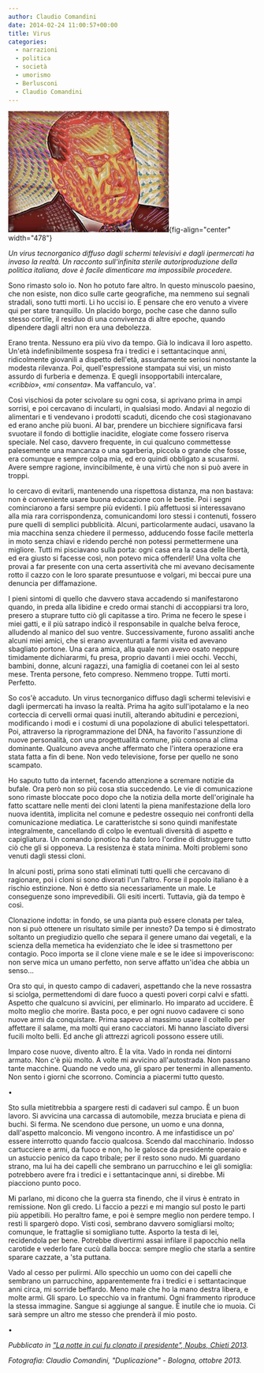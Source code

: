 ```yaml
---
author: Claudio Comandini
date: 2014-02-24 11:00:57+00:00
title: Virus
categories:
  - narrazioni
  - politica
  - società
  - umorismo
  - Berlusconi
  - Claudio Comandini
---
```


![](images/duplicazione-326x245.jpg){fig-align="center" width="478"}

*Un virus tecnorganico diffuso dagli schermi televisivi e dagli ipermercati ha invaso la realtà. Un racconto sull'infinita sterile autoriproduzione della politica italiana, dove è facile dimenticare ma impossibile procedere.*

Sono rimasto solo io. Non ho potuto fare altro. In questo minuscolo paesino, che non esiste, non dico sulle carte geografiche, ma nemmeno sui segnali stradali, sono tutti morti. Li ho uccisi io. E pensare che ero venuto a vivere qui per stare tranquillo. Un placido borgo, poche case che danno sullo stesso cortile, il residuo di una convivenza di altre epoche, quando dipendere dagli altri non era una debolezza.

Erano trenta. Nessuno era più vivo da tempo. Già lo indicava il loro aspetto. Un'età indefinibilmente sospesa fra i tredici e i settantacinque anni, ridicolmente giovanili a dispetto dell'età, assurdamente seriosi nonostante la modesta rilevanza. Poi, quell'espressione stampata sui visi, un misto assurdo di furberia e demenza. E quegli insopportabili intercalare, *«cribbio»*, *«mi consenta»*. Ma vaffanculo, va'.

Così vischiosi da poter scivolare su ogni cosa, si aprivano prima in ampi sorrisi, e poi cercavano di incularti, in qualsiasi modo. Andavi al negozio di alimentari e ti vendevano i prodotti scaduti, dicendo che così stagionavano ed erano anche più buoni. Al bar, prendere un bicchiere significava farsi svuotare il fondo di bottiglie inacidite, elogiate come fossero riserva speciale. Nel caso, davvero frequente, in cui qualcuno commettesse palesemente una mancanza o una sgarberia, piccola o grande che fosse, era comunque e sempre colpa mia, ed ero quindi obbligato a scusarmi. Avere sempre ragione, invincibilmente, è una virtù che non si può avere in troppi.

Io cercavo di evitarli, mantenendo una rispettosa distanza, ma non bastava: non è conveniente usare buona educazione con le bestie. Poi i segni cominciarono a farsi sempre più evidenti. I più affettuosi si interessavano alla mia rara corrispondenza, comunicandomi loro stessi i contenuti, fossero pure quelli di semplici pubblicità. Alcuni, particolarmente audaci, usavano la mia macchina senza chiedere il permesso, adducendo fosse facile metterla in moto senza chiavi e ridendo perché non potessi permettermene una migliore. Tutti mi pisciavano sulla porta: ogni casa era la casa delle libertà, ed era giusto si facesse così, non potevo mica offenderli! Una volta che provai a far presente con una certa assertività che mi avevano decisamente rotto il cazzo con le loro sparate presuntuose e volgari, mi beccai pure una denuncia per diffamazione.

I pieni sintomi di quello che davvero stava accadendo si manifestarono quando, in preda alla libidine e credo ormai stanchi di accoppiarsi tra loro, presero a stuprare tutto ciò gli capitasse a tiro. Prima ne fecero le spese i miei gatti, e il più satrapo indicò il responsabile in qualche belva feroce, alludendo al manico del suo ventre. Successivamente, furono assaliti anche alcuni miei amici, che si erano avventurati a farmi visita ed avevano sbagliato portone. Una cara amica, alla quale non avevo osato neppure timidamente dichiararmi, fu presa, proprio davanti i miei occhi. Vecchi, bambini, donne, alcuni ragazzi, una famiglia di coetanei con lei al sesto mese. Trenta persone, feto compreso. Nemmeno troppe. Tutti morti. Perfetto.

So cos'è accaduto. Un virus tecnorganico diffuso dagli schermi televisivi e dagli ipermercati ha invaso la realtà. Prima ha agito sull'ipotalamo e la neo corteccia di cervelli ormai quasi inutili, alterando abitudini e percezioni, modificando i modi e i costumi di una popolazione di abulici telespettatori. Poi, attraverso la riprogrammazione del DNA, ha favorito l'assunzione di nuove personalità, con una progettualità comune, più consona al clima dominante. Qualcuno aveva anche affermato che l'intera operazione era stata fatta a fin di bene. Non vedo televisione, forse per quello ne sono scampato.

Ho saputo tutto da internet, facendo attenzione a scremare notizie da bufale. Ora però non so più cosa stia succedendo. Le vie di comunicazione sono rimaste bloccate poco dopo che la notizia della morte dell'originale ha fatto scattare nelle menti dei cloni latenti la piena manifestazione della loro nuova identità, implicita nel comune e pedestre ossequio nei confronti della comunicazione mediatica. Le caratteristche si sono quindi manifestate integralmente, cancellando di colpo le eventuali diversità di aspetto e capigliatura. Un comando ipnotico ha dato loro l'ordine di distruggere tutto ciò che gli si opponeva. La resistenza è stata minima. Molti problemi sono venuti dagli stessi cloni.

In alcuni posti, prima sono stati eliminati tutti quelli che cercavano di ragionare, poi i cloni si sono divorati l'un l'altro. Forse il popolo italiano è a rischio estinzione. Non è detto sia necessariamente un male. Le conseguenze sono imprevedibili. Gli esiti incerti. Tuttavia, già da tempo è così.

Clonazione indotta: in fondo, se una pianta può essere clonata per talea, non si può ottenere un risultato simile per innesto? Da tempo si è dimostrato soltanto un pregiudizio quello che separa il genere umano dai vegetali, e la scienza della memetica ha evidenziato che le idee si trasmettono per contagio. Poco importa se il clone viene male e se le idee si impoveriscono: non serve mica un umano perfetto, non serve affatto un'idea che abbia un senso...

Ora sto qui, in questo campo di cadaveri, aspettando che la neve rossastra si sciolga, permettendomi di dare fuoco a questi poveri corpi calvi e sfatti. Aspetto che qualcuno si avvicini, per eliminarlo. Ho imparato ad uccidere. È molto meglio che morire. Basta poco, e per ogni nuovo cadavere ci sono nuove armi da conquistare. Prima sapevo al massimo usare il coltello per affettare il salame, ma molti qui erano cacciatori. Mi hanno lasciato diversi fucili molto belli. Ed anche gli attrezzi agricoli possono essere utili.

Imparo cose nuove, divento altro. È la vita. Vado in ronda nei dintorni armato. Non c'è più molto. A volte mi avvicino all'autostrada. Non passano tante macchine. Quando ne vedo una, gli sparo per tenermi in allenamento. Non sento i giorni che scorrono. Comincia a piacermi tutto questo.

•

Sto sulla mietitrebbia a spargere resti di cadaveri sul campo. È un buon lavoro. Si avvicina una carcassa di automobile, mezza bruciata e piena di buchi. Si ferma. Ne scendono due persone, un uomo e una donna, dall'aspetto malconcio. Mi vengono incontro. A me infastidisce un po' essere interrotto quando faccio qualcosa. Scendo dal macchinario. Indosso cartucciere e armi, da fuoco e non, ho le galosce da presidente operaio e un astuccio penico da capo tribale; per il resto sono nudo. Mi guardano strano, ma lui ha dei capelli che sembrano un parrucchino e lei gli somiglia: potrebbero avere fra i tredici e i settantacinque anni, si direbbe. Mi piacciono punto poco.

Mi parlano, mi dicono che la guerra sta finendo, che il virus è entrato in remissione. Non gli credo. Li faccio a pezzi e mi mangio sul posto le parti più appetibili. Ho peraltro fame, e poi è sempre meglio non perdere tempo. I resti li spargerò dopo. Visti così, sembrano davvero somigliarsi molto; comunque, le frattaglie si somigliano tutte. Asporto la testa di lei, recidendola per bene. Potrebbe divertirmi assai infilare il papocchio nella carotide e vederlo fare cucù dalla bocca: sempre meglio che starla a sentire sparare cazzate, a 'sta puttana.

Vado al cesso per pulirmi. Allo specchio un uomo con dei capelli che sembrano un parrucchino, apparentemente fra i tredici e i settantacinque anni circa, mi sorride beffardo. Meno male che ho la mano destra libera, e molte armi. Gli sparo. Lo specchio va in frantumi. Ogni frammento riproduce la stessa immagine. Sangue si aggiunge al sangue. È inutile che io muoia. Ci sarà sempre un altro me stesso che prenderà il mio posto.

•

*Pubblicato in ["La notte in cui fu clonato il presidente", Noubs, Chieti 2013](http://www.ndanet.it/la-notte-in-cui-fu-clonato-il-presidente.html).*

*Fotografia: Claudio Comandini, "Duplicazione" - Bologna, ottobre 2013.*
